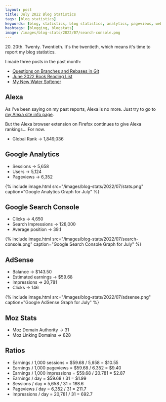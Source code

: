 ```yaml
---
layout: post
title: July 2022 Blog Statistics
tags: [blog statistics]
keywords: [blog, statistics, blog statistics, analytics, pageviews, webmaster, webmaster tools, alexa, google]
hashtags: [blogging, blogstats]
image: /images/blog-stats/2022/07/search-console.png
---
```


20\. 20th. Twenty. Twentieth. It's the twentieth, which means it's time to report my blog statistics.

I made three posts in the past month:

* [Questions on Branches and Rebases in Git](https://www.joehxblog.com/questions-on-branches-and-rebases-in-git/)
* [June 2022 Book Reading List](https://www.joehxblog.com/june-2022-book-reading-list/)
* [My New Water Softener](https://www.joehxblog.com/my-new-water-softener/)

## Alexa

As I've been saying on my past reports, Alexa is no more. Just try to go to [my Alexa site info page](https://www.alexa.com/siteinfo/joehxblog.com).

But the Alexa browser extension on Firefox continues to give Alexa rankings... For now.

* Global Rank &rarr; 1,849,036

## Google Analytics

* Sessions &rarr; 5,658
* Users &rarr; 5,124
* Pageviews &rarr; 6,352

{% include image.html src="/images/blog-stats/2022/07/stats.png" caption="Google Analytics Graph for July" %}

## Google Search Console

* Clicks &rarr; 4,650
* Search Impressions &rarr; 128,000
* Average position &rarr; 39.1

{% include image.html src="/images/blog-stats/2022/07/search-console.png" caption="Google Search Console Graph for July" %}

## AdSense

* Balance &rarr; $143.50
* Estimated earnings &rarr; $59.68
* Impressions &rarr; 20,781
* Clicks &rarr; 146

{% include image.html src="/images/blog-stats/2022/07/adsense.png" caption="Google AdSense Graph for July" %}

## Moz Stats

* Moz Domain Authority &rarr; 31
* Moz Linking Domains &rarr; 828

## Ratios

* Earnings / 1,000 sessions = $59.68 / 5,658 = $10.55
* Earnings / 1,000 pageviews = $59.68 / 6.352 = $9.40
* Earnings / 1,000 impressions = $59.68 / 20.781 = $2.87
* Earnings / day = $59.68 / 31 = $1.99
* Sessions / day = 5,658 / 31 = 188.6
* Pageviews / day = 6,352 / 31 = 211.7
* Impressions / day = 20,781 / 31 = 692.7
